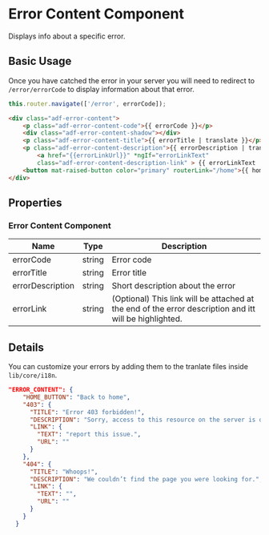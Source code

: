 # Error Content Component

Displays info about a specific error.

## Basic Usage

Once you have catched the error in your server you will need to redirect to `/error/errorCode` to display information about that error. 

```ts
this.router.navigate(['/error', errorCode]);
```

```html
<div class="adf-error-content">
    <p class="adf-error-content-code">{{ errorCode }}</p>
    <div class="adf-error-content-shadow"></div>
    <p class="adf-error-content-title">{{ errorTitle | translate }}</p>
    <p class="adf-error-content-description">{{ errorDescription | translate }}
        <a href="{{errorLinkUrl}}" *ngIf="errorLinkText" 
        class="adf-error-content-description-link" > {{ errorLinkText | translate }}</a></p>
    <button mat-raised-button color="primary" routerLink="/home">{{ homeButton | translate}}</button>
</div>
```

## Properties

### Error Content Component

| Name | Type | Description |
| ---- | ---- | ----------- |
| errorCode | string | Error code |
| errorTitle | string | Error title |
| errorDescription | string | Short description about the error |
| errorLink | string | (Optional) This link will be attached at the end of the error description and itt will be highlighted. |

## Details

You can customize your errors by adding them to the tranlate files inside `lib/core/i18n`.

```json
"ERROR_CONTENT": {
    "HOME_BUTTON": "Back to home",
    "403": {
      "TITLE": "Error 403 forbidden!",
      "DESCRIPTION": "Sorry, access to this resource on the server is denied. Either check URL or feel free to",
      "LINK": {
        "TEXT": "report this issue.",
        "URL": ""
      }
    },
    "404": {
      "TITLE": "Whoops!",
      "DESCRIPTION": "We couldn’t find the page you were looking for.",
      "LINK": {
        "TEXT": "",
        "URL": ""
      }
    }
  }
```

